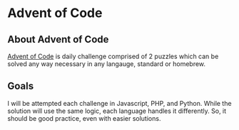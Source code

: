 # Advent of Code

## About Advent of Code

[Advent of Code](https://adventofcode.com) is daily challenge comprised of 2 puzzles
which can be solved any way necessary in any langauge, standard
or homebrew.

## Goals

I will be attempted each challenge in Javascript, PHP, and Python. While the solution
will use the same logic, each language handles it differently. So, it should be good
practice, even with easier solutions.
